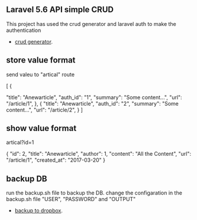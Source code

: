 ## Laravel 5.6 API simple CRUD

This project has used the crud generator and laravel auth to make the authentication

- [crud generator](https://github.com/appzcoder/crud-generator).


## store value format

send valeu to "artical" route

[
{

"title": "Anewarticle",
"auth_id": "1",
"summary": "Some content...",
"url": "/article/1",
},
{
"title": "Anewarticle",
"auth_id": "2",
"summary": "Some content...",
"url": "/article/2",
}
]

## show value format

artical?id=1

{
"id": 2,
"title": "Anewarticle",
"author": 1,
"content": "All the Content",
"url": "/article/1",
"created_at": "2017-03-20"
}

## backup DB

run the backup.sh file to backup the DB. change the configaration in the backup.sh file "USER", "PASSWORD" and "OUTPUT"

- [backup to dropbox](http://danieldvork.in/script-for-mysql-backup-to-dropbox/).
